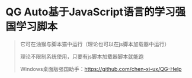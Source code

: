 # QG Auto基于JavaScript语言的学习强国学习脚本

> 它可在油猴与脚本猫中运行（理论也可以在js脚本加载器中运行）
> 
> 理论不限制系统使用，只要有js脚本加载器脚本就能跑
> 
> Windows桌面版强国助手：https://github.com/chen-xi-ux/QG-Help

